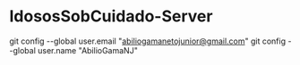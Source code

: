 # IdososSobCuidado-Server
git config --global user.email "abiliogamanetojunior@gmail.com"
git config --global user.name "AbilioGamaNJ"